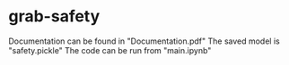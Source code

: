 # grab-safety
Documentation can be found in "Documentation.pdf"
The saved model is "safety.pickle"
The code can be run from "main.ipynb"
